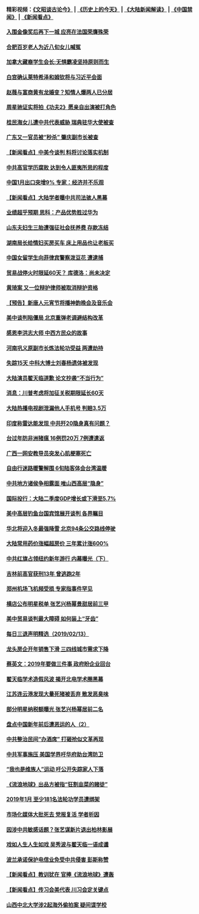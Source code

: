 #### 精彩视频：[《文昭谈古论今》](http://45.76.195.252/wenzhao) | [《历史上的今天》](http://45.76.195.252/today-in-history) | [《大陆新闻解读》](http://45.76.195.252/ntdtv-comedy) | [《中国禁闻》](http://45.76.195.252/ntdtv-news) | [《新闻看点》](http://45.76.195.252/news-insight) 

 #### [入围金像奖后再下一城 应亮在法国荣膺殊荣](../pages/nsc413/n11045701.md?t=02150037) 

#### [合肥百岁老人为近八旬女儿喊冤](../pages/nsc413/n11045460.md?t=02150037) 

#### [加拿大藏裔学生会长:无惧霸凌坚持原则而生](../pages/nsc413/n11045532.md?t=02150037) 

#### [白宫确认莱特希泽和姆钦将与习近平会面](../pages/nsc413/n11045630.md?t=02150037) 

#### [赵薇与富商黄有龙婚变？知情人爆两人已分居](../pages/nsc413/n11042957.md?t=02150037) 

#### [周星驰证实将拍《功夫2》愿亲自出演被打角色](../pages/nsc413/n11045482.md?t=02150037) 

#### [桂民海女儿遭中共代表威胁 瑞典驻华大使被查](../pages/nsc413/n11045344.md?t=02150037) 

#### [广东又一官员被“秒杀” 肇庆副市长被查](../pages/nsc413/n11045485.md?t=02150037) 

#### [【新闻看点】中美今谈判 料将讨论落实机制](../pages/nsc413/n11045020.md?t=02150037) 

#### [中共高官学历腐败 达到令人匪夷所思的程度](../pages/nsc413/n11045364.md?t=02150037) 

#### [中国1月出口突增9% 专家：经济并不乐观](../pages/nsc413/n11045101.md?t=02150037) 

#### [【新闻看点】大陆学者曝中共司法骇人黑幕](../pages/nsc413/n11045249.md?t=02150037) 

#### [业绩超乎预期 思科：产品优势胜过华为](../pages/nsc413/n11045417.md?t=02150037) 

#### [山东夫妇生三胎遭强征社会抚养费 存款冻结](../pages/nsc413/n11045317.md?t=02150037) 

#### [湖南局长给情妇买房买车 床上用品也让老板买](../pages/nsc413/n11045333.md?t=02150037) 

#### [中国女留学生向菲律宾警察泼豆花 遭逮捕](../pages/nsc413/n11045199.md?t=02150037) 

#### [贸易战停火时限延60天？ 库德洛：尚未决定](../pages/nsc413/n11045299.md?t=02150037) 

#### [黄琦案 又一位辩护律师被取消辩护资格](../pages/nsc413/n11045278.md?t=02150037) 

#### [【预告】新唐人元宵节将播神韵晚会及音乐会](../pages/nsc413/n11043038.md?t=02150037) 

#### [美中谈判陷僵局 北京重弹老调避结构改革](../pages/nsc413/n11045171.md?t=02150037) 

#### [感恩李洪志大师 中西方民众的故事](../pages/nsc413/n11042473.md?t=02150037) 

#### [河南巩义原副市长炼法轮功受益 两遭劫持](../pages/nsc413/n11044815.md?t=02150037) 

#### [失踪15天 中科大博士刘春杨遗体被发现](../pages/nsc413/n11044153.md?t=02150037) 

#### [大陆演员翟天临道歉 论文抄袭“不当行为”](../pages/nsc413/n11044437.md?t=02150037) 


#### [消息：川普考虑将加征关税期限延长60天](../pages/nsc413/n11044512.md?t=02150037) 

#### [大陆热播电视剧泄漏他人手机号 判赔3.5万](../pages/nsc413/n11044216.md?t=02150037) 

#### [印度称雷达能发现 中共歼20隐身真有问题？](../pages/nsc413/n11044278.md?t=02150037) 

#### [台过年防非洲猪瘟 16例罚20万 7例遭遣返](../pages/nsc413/n11044214.md?t=02150037) 

#### [广西一网安教导员突发心肌梗塞死亡](../pages/nsc413/n11043978.md?t=02150037) 

#### [自由行迷路暖警解围 6旬陆客体会台湾温暖](../pages/nsc413/n11044076.md?t=02150037) 

#### [中共地方诸侯争相露面 唯山西高层“隐身”](../pages/nsc413/n11043755.md?t=02150037) 

#### [国际投行：大陆二季度GDP增长或下滑至5.7%](../pages/nsc413/n11043495.md?t=02150037) 

#### [美中高层钓鱼台国宾馆展开谈判 各界瞩目](../pages/nsc413/n11043715.md?t=02150037) 

#### [华北将迎入冬最强降雪 北京94条公交路线停驶](../pages/nsc413/n11043587.md?t=02150037) 

#### [大陆常用药价涨幅超房价 三年累计涨600%](../pages/nsc413/n11042769.md?t=02150037) 

#### [中共红旗占领纽约新年游行 内幕曝光（下）](../pages/nsc413/n11042637.md?t=02150037) 

#### [吉林前高官获刑13年 曾逃跑2年](../pages/nsc413/n11043610.md?t=02150037) 

#### [郑州机场飞机频受损 专家指事件罕见](../pages/nsc413/n11043459.md?t=02150037) 

#### [横店公布明星税单 张艺兴杨幂景甜居前三甲](../pages/nsc413/n11043199.md?t=02150037) 

#### [美中贸易谈判最大障碍 如何装上“牙齿”](../pages/nsc413/n11042646.md?t=02150037) 

#### [每日三退声明精选（2019/02/13）](../pages/nsc413/n11043574.md?t=02150037) 

#### [龙头房企开年销售下滑 三四线城市需求下降](../pages/nsc413/n11043093.md?t=02150037) 

#### [蔡英文：2019年要做三件事 政府盼企业回台](../pages/nsc413/n11043314.md?t=02150037) 

#### [翟天临学术造假风波 揭开北电学术圈黑幕](../pages/nsc413/n11042656.md?t=02150037) 

#### [江苏连云港发现大量死猪被丢弃 散发恶臭味](../pages/nsc413/n11043355.md?t=02150037) 

#### [部分明星纳税额曝光 张艺兴杨幂居前二名](../pages/nsc413/n11043128.md?t=02150037) 

#### [盘点中国新年前后遭恶运的人（2）](../pages/nsc413/n11042654.md?t=02150037) 

#### [中共整治民间“办酒席” 打砸抢似文革再现](../pages/nsc413/n11042940.md?t=02150037) 

#### [中共军事施压 美国学界吁华府助台湾防卫](../pages/nsc413/n11040965.md?t=02150037) 

#### [“我也是维族人”运动 吁公开失踪家人下落](../pages/nsc413/n11042864.md?t=02150037) 

#### [《流浪地球》出品方被指“狂割韭菜的赌徒”](../pages/nsc413/n11042449.md?t=02150037) 

#### [2019年1月 至少181名法轮功学员遭绑架](../pages/nsc413/n11041991.md?t=02150037) 

#### [市场化媒体大批死去 党报复活 学者析因](../pages/nsc413/n11042850.md?t=02150037) 

#### [因涉中共敏感话题？张艺谋新片退出柏林影展](../pages/nsc413/n11042744.md?t=02150037) 

#### [戏如人生人生如戏 吴秀波与翟天临一语成谶](../pages/nsc413/n11040758.md?t=02150037) 

#### [波兰承诺保护电信业免受中共侵害 彭斯称赞](../pages/nsc413/n11042705.md?t=02150037) 

#### [【新闻看点】教训犹在 官捧《流浪地球》遭轰](../pages/nsc413/n11042448.md?t=02150037) 

#### [【新闻看点】传习会美代表 川习会定关键点](../pages/nsc413/n11042350.md?t=02150037) 

#### [山西中北大学涉2起海外偷拍案 疑间谍学校](../pages/nsc413/n11042533.md?t=02150037) 

